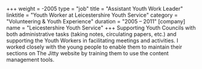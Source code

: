 +++
weight = -2005
type = "job"
title = "Assistant Youth Work Leader"
linktitle = "Youth Worker at Leicestershire Youth Service"
category = "Volunteering & Youth Experience"
duration = "2005 &ndash; 2011"
[company]
  name = "Leicestershire Youth Service"
+++
Supporting Youth Councils with both administrative tasks (taking notes, circulating papers, etc.) and supporting the Youth Workers in facilitating meetings and activities. I worked closely with the young people to enable them to maintain their sections on The Jitty website by training them to use the content management tools.

